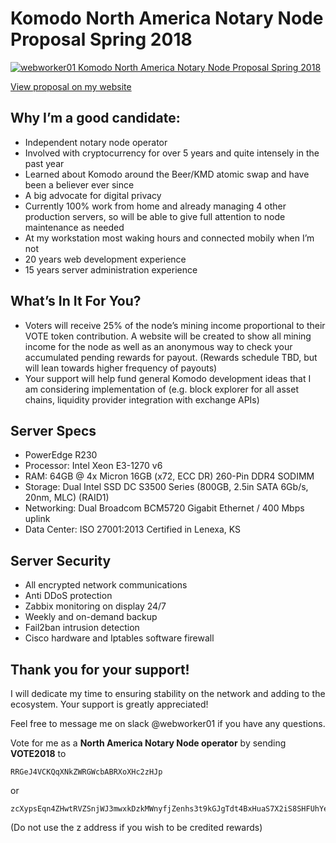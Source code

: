 #  Komodo North America Notary Node Proposal Spring 2018

[![webworker01 Komodo North America Notary Node Proposal Spring 2018](https://i0.wp.com/webworker.sh/wp-content/uploads/2018/03/komodo-logo-horizontal-01.png)](https://webworker.sh/komodo-notary-node-proposal-spring-2018)

[View proposal on my website](https://webworker.sh/komodo-notary-node-proposal-spring-2018)

## Why I’m a good candidate:

* Independent notary node operator
* Involved with cryptocurrency for over 5 years and quite intensely in the past year
* Learned about Komodo around the Beer/KMD atomic swap and have been a believer ever since
* A big advocate for digital privacy
* Currently 100% work from home and already managing 4 other production servers, so will be able to give full attention to node maintenance as needed
* At my workstation most waking hours and connected mobily when I’m not
* 20 years web development experience
* 15 years server administration experience

## What’s In It For You?

* Voters will receive 25% of the node’s mining income proportional to their VOTE token contribution.  A website will be created to show all mining income for the node as well as an anonymous way to check your accumulated pending rewards for payout. (Rewards schedule TBD, but will lean towards higher frequency of payouts)
* Your support will help fund general Komodo development ideas that I am considering implementation of (e.g. block explorer for all asset chains, liquidity provider integration with exchange APIs)

## Server Specs

* PowerEdge R230
* Processor: Intel Xeon E3-1270 v6
* RAM: 64GB @ 4x Micron 16GB (x72, ECC DR) 260-Pin DDR4 SODIMM
* Storage: Dual Intel SSD DC S3500 Series (800GB, 2.5in SATA 6Gb/s, 20nm, MLC) (RAID1)
* Networking: Dual Broadcom BCM5720 Gigabit Ethernet / 400 Mbps uplink
* Data Center: ISO 27001:2013 Certified in Lenexa, KS

## Server Security

* All encrypted network communications
* Anti DDoS protection
* Zabbix monitoring on display 24/7
* Weekly and on-demand backup
* Fail2ban intrusion detection
* Cisco hardware and Iptables software firewall

## Thank you for your support!

I will dedicate my time to ensuring stability on the network and adding to the ecosystem. Your support is greatly appreciated!

Feel free to message me on slack @webworker01 if you have any questions.

Vote for me as a **North America Notary Node operator** by sending **VOTE2018** to

    RRGeJ4VCKQqXNkZWRGWcbABRXoXHc2zHJp

or

    zcXypsEqn4ZHwtRVZSnjWJ3mwxkDzkMWnyfjZenhs3t9kGJgTdt4BxHuaS7X2iS8SHFUhYe6BpWZrGkMWVcSiXkRoRbsnY2

(Do not use the z address if you wish to be credited rewards)